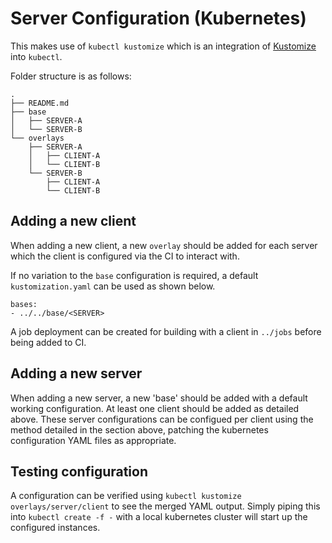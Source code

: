 # Server Configuration (Kubernetes)

This makes use of `kubectl kustomize` which is an integration of [Kustomize](https://github.com/kubernetes-sigs/kustomize) into `kubectl`.

Folder structure is as follows:
```
.
├── README.md
├── base
│   ├── SERVER-A
│   └── SERVER-B
└── overlays
    ├── SERVER-A
    │   ├── CLIENT-A
    │   └── CLIENT-B
    └── SERVER-B
        ├── CLIENT-A
        └── CLIENT-B
```

## Adding a new client

When adding a new client, a new `overlay` should be added for each server which the client is configured via the CI to interact with.

If no variation to the `base` configuration is required, a default `kustomization.yaml` can be used as shown below. 

```
bases:
- ../../base/<SERVER>
```

A job deployment can be created for building with a client in `../jobs` before being added to CI.

## Adding a new server

When adding a new server, a new 'base' should be added with a default working configuration. At least one client should be added as detailed above. These server configurations can be configued per client using the method detailed in the section above, patching the kubernetes configuration YAML files as appropriate. 

## Testing configuration

A configuration can be verified using `kubectl kustomize overlays/server/client` to see the merged YAML output. Simply piping this into `kubectl create -f -` with a local kubernetes cluster will start up the configured instances.

